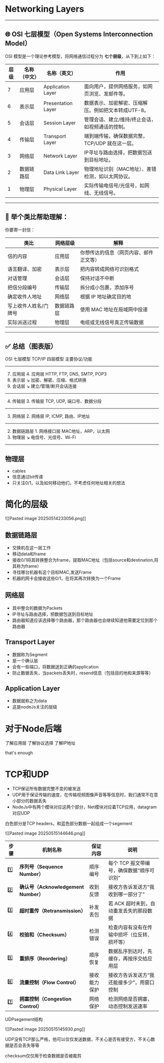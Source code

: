 # Networking Layers

---

## 🌐 OSI 七层模型（Open Systems Interconnection Model）

OSI 模型是一个理论参考模型，将网络通信过程分为 **七个层级**，从下到上如下：

| 层级  | 名称（中文） | 名称（英文）             | 作用                           |
| --- | ------ | ------------------ | ---------------------------- |
| 7   | 应用层    | Application Layer  | 面向用户，提供网络服务，如网页浏览、发邮件等。      |
| 6   | 表示层    | Presentation Layer | 数据表示、加密解密、压缩解压。例如把文本转成UTF-8。 |
| 5   | 会话层    | Session Layer      | 管理会话、建立/维持/终止会话，如视频通话的控制。    |
| 4   | 传输层    | Transport Layer    | 端到端传输，确保数据完整，TCP/UDP 就在这一层。  |
| 3   | 网络层    | Network Layer      | IP寻址与路由选择，把数据包送到目标地址。        |
| 2   | 数据链路层  | Data Link Layer    | 物理地址识别（MAC地址）、差错检测，如以太网协议。   |
| 1   | 物理层    | Physical Layer     | 实际传输电信号/光信号，如网线、无线信号。        |

---

## 🎯 举个类比帮助理解：

你要寄一封信：

| 类比          | 网络层级  | 解释                  |
| ----------- | ----- | ------------------- |
| 信的内容        | 应用层   | 你想传达的信息（网页内容、邮件正文等） |
| 语言翻译、加密     | 表示层   | 把内容转成网络可识别格式        |
| 对话管理        | 会话层   | 保持对话不中断             |
| 把信分段编号      | 传输层   | 拆分成小包裹，添加序号         |
| 确定收件人地址     | 网络层   | 根据 IP 地址确定目的地       |
| 写上收件人姓名/门牌号 | 数据链路层 | 使用 MAC 地址在局域网中投递    |
| 实际派送过程      | 物理层   | 电缆或无线信号真正传输数据       |

---

## ✅ 总结（图表版）


OSI 七层模型            TCP/IP 四层模型           主要协议/功能
---------------------- ---------------------- -----------------------------
7. 应用层               4. 应用层                HTTP, FTP, DNS, SMTP, POP3
8. 表示层               ↘                        加密、解密、压缩、格式转换
9. 会话层               ↘                        建立/管理/断开会话连接
---------------------- ----------------------
4. 传输层               3. 传输层                TCP, UDP, 端口号、数据分段
---------------------- ----------------------
3. 网络层               2. 网络层                IP, ICMP, 路由、IP地址
---------------------- ----------------------
2. 数据链路层           1. 网络接口层            MAC地址，ARP，以太网
3. 物理层               ↘                        电信号、光信号、Wi-Fi


---

## 物理层

- cables
- 信息通过bit传递
- 只关注0/1，以及如何移动他们，不考虑任何地址相关的想法


# 简化的层级

![[Pasted image 20250514233056.png]]

## 数据链路层

- 交换机在这一层工作
- 移动data和frame
- 接收0/1将其转换整合为frame，提取MAC地址（包括source和destination,将其称为frame）
- 寻找哪台机器有这个目标MAC,发送Frame
- 机器的网卡会接收这些0/1，在将其再次转换为一个Frame

## 网络层

- 其中整合的数据为Packets
- IP寻址与路由选择，把数据包送到目标地址
- 路由器知道应该选择哪个路由器，那个路由器也会继续知道他需要定位到那个路由器

## Transport Layer

- 数据称为Segment
- 是一个确认层
- 会有一些端口，将数据送到正确的application
- 防止数据丢失，当packets丢失时，resend信息（包括目的地和来源等等）

## Application Layer

- 数据就称之为data
- 这是nodeJs关注的层级

# 对于Node后端

了解应用层
了解协议选择
了解IP地址

that's enough

# TCP和UDP

- TCP保证所有数据完整不变的被发送
- UDP用于保证传输的速度，在传输视频图像声音等等信息时，我们通常不在意小部分的数据丢失
- NodeJs中有两个模块对应这两个部分，Net模块对应着TCP应用，datagram对应UDP


白色部分是TCP headers，和蓝色部分数据一起组成一个segement

![[Pasted image 20250515144646.png]]

| 步骤  | 机制名称                            | 保证内容   | 说明                       |
| --- | ------------------------------- | ------ | ------------------------ |
| 1️⃣ | **序列号（Sequence Number）**        | 顺序编号   | 每个 TCP 报文带编号，确保数据“顺序可识别” |
| 2️⃣ | **确认号（Acknowledgement Number）** | 收到反馈   | 接收方告诉发送方“我收到哪一部分了”       |
| 3️⃣ | **超时重传（Retransmission）**        | 补发丢包   | 若 ACK 超时未到，自动重发丢失的那段数据   |
| 4️⃣ | **校验和（Checksum）**               | 检测错误   | 检查内容有没有在传输中损坏（位反转、损坏等）   |
| 5️⃣ | **重排序（Reordering）**             | 顺序恢复   | 数据乱序到达时，先缓存，再按序交给应用层     |
| 6️⃣ | **流量控制（Flow Control）**          | 接收能力保护 | 接收方告诉发送方“我还能接多少”，用窗口控制   |
| 7️⃣ | **拥塞控制（Congestion Control）**    | 网络保护   | 检测网络是否拥塞，动态控制发送速率        |

UDPsegement结构

![[Pasted image 20250515145930.png]]


UDP没有TCP那么严格，他可以仅仅发送数据，不关心是否有接受方，不关心数据是否会丢失等等

checksum仅仅用于检查数据是否被裁剪